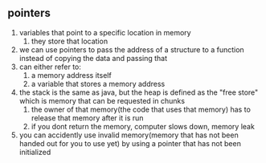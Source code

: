 ## pointers
1. variables that point to a specific location in memory
   1. they store that location
2. we can use pointers to pass the address of a structure to a function instead of copying the data and passing that
3. can either refer to:
   1. a memory address itself
   2. a variable that stores a memory address
4. the stack is the same as java, but the heap is defined as the "free store" which is memory that can be requested in chunks
   1. the owner of that memory(the code that uses that memory) has to release that memory after it is run
   2. if you dont return the memory, computer slows down, memory leak
5. you can accidently use invalid memory(memory that has not been handed out for you to use yet) by using a pointer that has not been initialized